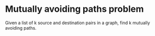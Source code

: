 # Mutually avoiding paths problem

Given a list of k source and destination pairs in a graph, find k mutually avoiding paths.
